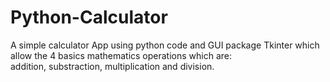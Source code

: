 
# Python-Calculator

A simple calculator App using python code and GUI package Tkinter which allow the 4 basics mathematics operations which are: <br> addition, substraction, multiplication and division.
